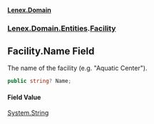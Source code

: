 #### [Lenex.Domain](index.md 'index')
### [Lenex.Domain.Entities](Lenex.Domain.Entities.md 'Lenex.Domain.Entities').[Facility](Lenex.Domain.Entities.Facility.md 'Lenex.Domain.Entities.Facility')

## Facility.Name Field

The name of the facility (e.g. "Aquatic Center").

```csharp
public string? Name;
```

#### Field Value
[System.String](https://docs.microsoft.com/en-us/dotnet/api/System.String 'System.String')